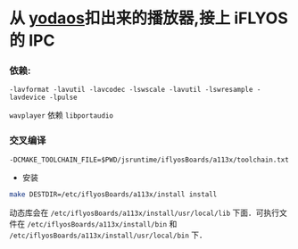 # 从 [yodaos](https://github.com/yodaos-project/yodaos)扣出来的播放器,接上 iFLYOS 的 IPC 

### 依赖:

`-lavformat -lavutil -lavcodec -lswscale -lavutil -lswresample -lavdevice -lpulse`

`wavplayer` 依赖 `libportaudio`

### 交叉编译

```
-DCMAKE_TOOLCHAIN_FILE=$PWD/jsruntime/iflyosBoards/a113x/toolchain.txt
```
* 安装
```bash
make DESTDIR=/etc/iflyosBoards/a113x/install install
```

动态库会在 `/etc/iflyosBoards/a113x/install/usr/local/lib` 下面．可执行文件在 `/etc/iflyosBoards/a113x/install/bin` 和　`/etc/iflyosBoards/a113x/install/usr/local/bin` 下． 